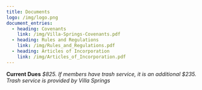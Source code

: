 ```yaml
---
title: Documents
logo: /img/logo.png
document_entries:
  - heading: Covenants
    link: /img/Villa-Springs-Covenants.pdf
  - heading: Rules and Regulations
    link: /img/Rules_and_Regulations.pdf
  - heading: Articles of Incorporation
    link: /img/Articles_of_Incorporation.pdf
---
```

**Current Dues**
_$825. If members have trash service, it is an additional $235. Trash service is provided by Villa Springs_
